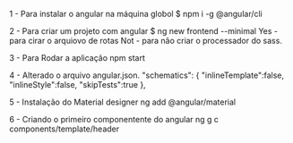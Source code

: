 1 - Para instalar o angular na máquina globol
$ npm i -g @angular/cli

2 - Para criar um projeto com angular
$ ng new frontend --minimal
  Yes - para cirar o arquiovo de rotas 
  Not - para não criar o processador do sass.

3 - Para Rodar a aplicação 
npm start

4 - Alterado o arquivo angular.json.
"schematics": 
{
  "inlineTemplate":false,
  "inlineStyle":false,
  "skipTests":true
},

5 - Instalação do Material designer
ng add @angular/material

6 - Criando o primeiro componentente do angular 
ng g c components/template/header



















